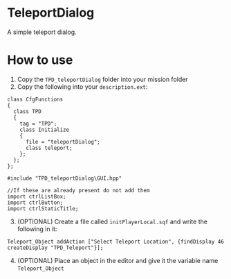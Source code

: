 # TeleportDialog
A simple teleport dialog.


# How to use

1. Copy the `TPD_teleportDialog` folder into your mission folder
2. Copy the following into your `description.ext`:
```
class CfgFunctions
{
  class TPD
  {
    tag = "TPD";
    class Initialize
    {
      file = "teleportDialog";
      class teleport;
    };
  };
};

#include "TPD_teleportDialog\GUI.hpp"

//If these are already present do not add them
import ctrlListBox;
import ctrlButton;
import ctrlStaticTitle;
```

3. (OPTIONAL) Create a file called `initPlayerLocal.sqf` and write the following in it:

```Teleport_Object addAction ["Select Teleport Location", {findDisplay 46 createDisplay "TPD_Teleport"}];```

4. (OPTIONAL) Place an object in the editor and give it the variable name `Teleport_Object`

